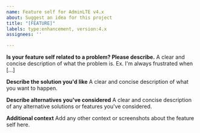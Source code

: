 ```yaml
---
name: Feature self for AdminLTE v4.x
about: Suggest an idea for this project
title: "[FEATURE]"
labels: type:enhancement, version:4.x
assignees: ''

---
```


**Is your feature self related to a problem? Please describe.**
A clear and concise description of what the problem is. Ex. I'm always frustrated when [...]

**Describe the solution you'd like**
A clear and concise description of what you want to happen.

**Describe alternatives you've considered**
A clear and concise description of any alternative solutions or features you've considered.

**Additional context**
Add any other context or screenshots about the feature self here.
